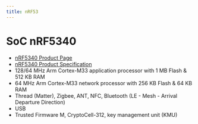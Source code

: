```yaml
---
title: nRF53
---
```


# SoC nRF5340

* [nRF5340 Product Page](https://www.nordicsemi.com/Products/nRF5340)
* [nRF5340 Product Specification](https://infocenter.nordicsemi.com/pdf/nRF5340_PS_v1.3.pdf)
* 128/64 MHz Arm Cortex-M33 application processor with 1 MB Flash & 512 KB RAM
* 64 MHz Arm Cortex-M33 network processor with 256 KB Flash & 64 KB RAM
* Thread (Matter), Zigbee, ANT, NFC, Bluetooth (LE - Mesh - Arrival Departure Direction)
* USB
* Trusted Firmware M, CryptoCell-312, key management unit (KMU)
